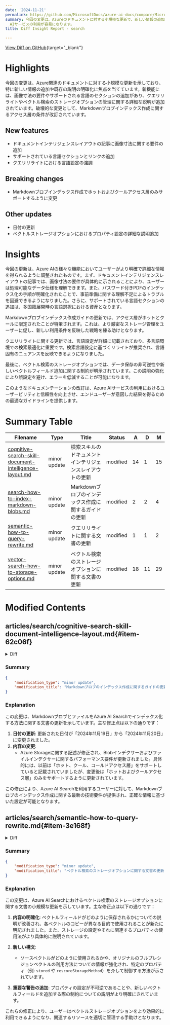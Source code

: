 ```yaml
---
date: '2024-11-21'
permalink: https://github.com/MicrosoftDocs/azure-ai-docs/compare/MicrosoftDocs:ef5a197...MicrosoftDocs:f59daa8
summary: 今回の変更は、Azureのドキュメントに対する小規模な更新で、新しい情報の追加や説明の明確化が行われました。具体的には、画像寸法に関する要件やサポートされている言語のセクションが新たに追加され、クエリリライトやベクトル検索の管理に関する詳細な説明が加わりました。また、Markdownブロブインデックス作成に関するアクセス層の条件が改訂され、ホットおよびクールアクセス層のみがサポートされるようになりました。この更新により、ユーザーはより明確で詳細な情報を得られ、Azure
  AIサービスの利用が容易になります。
title: Diff Insight Report - search

---
```


[View Diff on GitHub](https://github.com/MicrosoftDocs/azure-ai-docs/compare/MicrosoftDocs:ef5a197...MicrosoftDocs:f59daa8){target="_blank"}

# Highlights
今回の変更は、Azure関連のドキュメントに対する小規模な更新を示しており、特に新しい情報の追加や既存の説明の明確化に焦点を当てています。新機能には、画像寸法の要件やサポートされる言語のセクションの追加があり、クエリリライトやベクトル検索のストレージオプションの管理に関する詳細な説明が追加されています。破壊的な変更として、Markdownブロブインデックス作成に関するアクセス層の条件が改訂されています。

## New features
- ドキュメントインテリジェンスレイアウトの記事に画像寸法に関する要件の追加
- サポートされている言語セクションとリンクの追加
- クエリリライトにおける言語設定の強調

## Breaking changes
- Markdownブロブインデックス作成でホットおよびクールアクセス層のみサポートするように変更

## Other updates
- 日付の更新
- ベクトルストレージオプションにおけるプロパティ設定の詳細な説明追加

# Insights
今回の更新は、Azure AIの様々な機能においてユーザーがより明確で詳細な情報を得られるように調整されたものです。まず、ドキュメントインテリジェンスレイアウトの記事では、画像寸法の要件が具体的に示されることにより、ユーザーは処理可能なデータ仕様を理解できます。また、パスワード付きPDFのインデックス化の手順が明確化されたことで、事前準備に関する理解不足によるトラブルを回避できるようになりました。さらに、サポートされている言語セクションの追加は、多国籍展開時の言語選択における資産となります。

Markdownブロブインデックス作成ガイドの更新では、アクセス層がホットとクールに限定されたことが特筆されます。これは、より厳密なストレージ管理をユーザーに促し、新しい利用条件を反映した戦略を練る助けとなります。

クエリリライトに関する更新では、言語設定が詳細に記載されており、多言語環境での検索最適化に重要です。検索言語設定に基づくリライトが推奨され、言語固有のニュアンスを反映できるようになりました。

最後に、ベクトル検索のストレージオプションでは、データ保存の非可逆性や新しいベクトルフィールド追加に関する制約が明示されています。この説明の強化により誤設定を避け、エラーを低減することが可能になります。

このようなドキュメンテーションの改訂は、Azure AIサービスの利用におけるユーザービリティと信頼性を向上させ、エンドユーザーが意図した結果を得るための最適なガイドラインを提供します。

# Summary Table
|  Filename  | Type |    Title    | Status | A  | D  | M  |
|------------|------|-------------|--------|----|----|----|
| [cognitive-search-skill-document-intelligence-layout.md](#item-62c06f) | minor update | 検索スキルのドキュメントインテリジェンスレイアウトの更新 | modified | 14 | 1 | 15 | 
| [search-how-to-index-markdown-blobs.md](#item-c94a20) | minor update | Markdownブロブのインデックス作成に関するガイドの更新 | modified | 2 | 2 | 4 | 
| [semantic-how-to-query-rewrite.md](#item-3e168f) | minor update | クエリリライトに関する文書の更新 | modified | 1 | 1 | 2 | 
| [vector-search-how-to-storage-options.md](#item-ee1680) | minor update | ベクトル検索のストレージオプションに関する文書の更新 | modified | 18 | 11 | 29 | 


# Modified Contents
## articles/search/cognitive-search-skill-document-intelligence-layout.md{#item-62c06f}

<details>
<summary>Diff</summary>
````diff
@@ -10,7 +10,7 @@ ms.service: azure-ai-search
 ms.custom:
   - references_regions
 ms.topic: reference
-ms.date: 11/19/2024
+ms.date: 11/20/2024
 ---
 
 # Document Layout skill
@@ -56,6 +56,19 @@ Microsoft.Skills.Util.DocumentIntelligenceLayoutSkill
 + Image dimensions must be between 50 pixels x 50 pixels or 10,000 pixels x 10,000 pixels.
 + If your PDFs are password-locked, remove the lock before running the indexer.
 
+## Supported languages
+
+Refer to [Azure AI Document Intelligence layout model supported languages](/azure/ai-services/document-intelligence/language-support/ocr?view=doc-intel-3.1.0&tabs=read-print%2Clayout-print%2Cgeneral#layout) for printed text.
+
+## Limitations
+
+During the public preview, this skill has the following restrictions:
+
++ The skill can't extract images embedded within documents.
++ Page numbers are not included in the generated output.
++ The skill is not suitable for large documents requiring more than 5 minutes of processing in the AI Document Intelligence layout model. The skill will time out, but charges will still apply to the AI Services multi-services resource if it is attached to the skillset for billing purposes. Ensure documents are optimized to stay within processing limits to avoid unnecessary costs.
+
+  
 ## Skill parameters
 
 Parameters are case-sensitive.
````
</details>

### Summary

```json
{
    "modification_type": "minor update",
    "modification_title": "検索スキルのドキュメントインテリジェンスレイアウトの更新"
}
```

### Explanation
この変更は、ドキュメントインテリジェンスレイアウトに関する記事の小規模な更新を示しています。主な修正点は、以下の内容です：

1. **日付の更新**: 更新された日付が「2024年11月19日」から「2024年11月20日」に変更されました。
2. **新しい情報の追加**:
   - 画像の寸法に関する要件が追加され、最小および最大のピクセル数が指定されています（50x50ピクセルから10,000x10,000ピクセル）。
   - PDF文書がパスワードで保護されている場合は、インデクサーを実行する前にそのロックを解除する必要があることが明記されています。
   - 「サポートされている言語」セクションが新たに追加され、Azure AI ドキュメントインテリジェンスレイアウトモデルでサポートされている言語へのリンクが提供されています。
   - 公開プレビュー中の制限についての詳細も追加され、特に処理に関する制限や、費用に関する注意事項が含まれています。

これにより、読者はドキュメントインテリジェンスレイアウトスキルの利用に関する重要な更新情報や制限を把握しやすくなっています。

## articles/search/search-how-to-index-markdown-blobs.md{#item-c94a20}

<details>
<summary>Diff</summary>
````diff
@@ -10,7 +10,7 @@ ms.service: azure-ai-search
 ms.custom:
   - ignite-2024
 ms.topic: how-to
-ms.date: 11/19/2024
+ms.date: 11/20/2024
 ---
 
 # Index Markdown blobs and files in Azure AI Search
@@ -31,7 +31,7 @@ In Azure AI Search, indexers for Azure Blob Storage, Azure Files, and OneLake su
 
   For OneLake, make sure you meet all of the requirements of the [OneLake indexer](search-how-to-index-onelake-files.md#prerequisites).
 
-  Azure Storage for [blob indexers](search-howto-indexing-azure-blob-storage.md#prerequisites) and [file indexers](search-file-storage-integration.md#prerequisites) is a standard performance (general-purpose v2) instance that supports hot, cool, and cold access tiers.
+  Azure Storage for [blob indexers](search-howto-indexing-azure-blob-storage.md#prerequisites) and [file indexers](search-file-storage-integration.md#prerequisites) is a standard performance (general-purpose v2) instance that supports hot and cool access tiers.
 
 ## Markdown parsing mode parameters
 
````
</details>

### Summary

```json
{
    "modification_type": "minor update",
    "modification_title": "Markdownブロブのインデックス作成に関するガイドの更新"
}
```

### Explanation
この変更は、MarkdownブロブとファイルをAzure AI Searchでインデックス化する方法に関する文書の更新を示しています。主な修正点は以下の通りです：

1. **日付の更新**: 更新された日付が「2024年11月19日」から「2024年11月20日」に変更されました。
2. **内容の変更**:
   - Azure Storageに関する記述が修正され、Blobインデクサーおよびファイルインデクサーに関するパフォーマンス要件が更新されました。具体的には、以前は「ホット、クール、コールドアクセス層」をサポートしていると記載されていましたが、変更後は「ホットおよびクールアクセス層」のみをサポートするように更新されています。

この修正により、Azure AI Searchを利用するユーザーに対して、Markdownブロブのインデックス作成に関する最新の技術要件が提供され、正確な情報に基づいた設定が可能となります。

## articles/search/semantic-how-to-query-rewrite.md{#item-3e168f}

<details>
<summary>Diff</summary>
````diff
@@ -75,7 +75,7 @@ In this REST API example, we use [Search Documents](/rest/api/searchservice/docu
     - We set "semanticConfiguration" to a [predefined semantic configuration](semantic-how-to-configure.md) embedded in your index.
     - We set "queryType" to "semantic". We either need to set "queryType" to "semantic" or include a nonempty "semanticQuery" property in the request. [Semantic ranking](semantic-search-overview.md) is required for query rewriting.
     - We set "queryRewrites" to "generative|count-5" to get up to five query rewrites. You can set the count to any value between 1 and 10. 
-    - We set "queryLanguage" to the target language ("en-US") of the query rewrites. The supported locales are: 
+    - Since we requested query rewrites by setting the "queryRewrites" property, we must set "queryLanguage" to the search text language. The Search service uses the same language for the query rewrites. In this example, we use "en-US". The supported locales are: 
         `en-AU`, `en-CA`, `en-GB`, `en-IN`, `en-US`, `ar-EG`, `ar-JO`, `ar-KW`, `ar-MA`, `ar-SA`, `bg-BG`, `bn-IN`, `ca-ES`, `cs-CZ`, `da-DK`, `de-DE`, `el-GR`, `es-ES`, `es-MX`, `et-EE`, `eu-ES`, `fa-AE`, `fi-FI`, `fr-CA`, `fr-FR`, `ga-IE`, `gl-ES`, `gu-IN`, `he-IL`, `hi-IN`, `hr-BA`, `hr-HR`, `hu-HU`, `hy-AM`, `id-ID`, `is-IS`, `it-IT`, `ja-JP`, `kn-IN`, `ko-KR`, `lt-LT`, `lv-LV`, `ml-IN`, `mr-IN`, `ms-BN`, `ms-MY`, `nb-NO`, `nl-BE`, `nl-NL`, `no-NO`, `pa-IN`, `pl-PL`, `pt-BR`, `pt-PT`, `ro-RO`, `ru-RU`, `sk-SK`, `sl-SL`, `sr-BA`, `sr-ME`, `sr-RS`, `sv-SE`, `ta-IN`, `te-IN`, `th-TH`, `tr-TR`, `uk-UA`, `ur-PK`, `vi-VN`, `zh-CN`, `zh-TW`.
     - We set "debug" to "queryRewrites" to get the query rewrites in the response. 
   
````
</details>

### Summary

```json
{
    "modification_type": "minor update",
    "modification_title": "クエリリライトに関する文書の更新"
}
```

### Explanation
この変更は、Azureのセマンティッククエリリライトに関する文書の小規模な更新を示しています。主な修正点は以下の通りです：

1. **内容の変更**:
   - クエリリライトのリクエストに関して、「queryLanguage」の設定が修正されました。元の文では、クエリリライトのターゲット言語を「en-US」として単純に指定していた部分が、具体的に「検索テキスト言語」に基づいて設定する必要があることが強調されました。これにより、検索サービスはリクエストされた言語を利用してクエリリライトを行うことが明示されています。

この修正により、読者はクエリリライトを効果的に使用するために必要な言語設定に関する重要な情報を理解しやすくなっています。

## articles/search/vector-search-how-to-storage-options.md{#item-ee1680}

<details>
<summary>Diff</summary>
````diff
@@ -20,21 +20,21 @@ Azure AI Search stores multiple copies of vector fields that are used in specifi
 
 ## How vector fields are stored
 
-For every vector field, there are three copies of the vectors:
+For every vector field, there could be three copies of the vectors, each serving a different purpose:
 
-| Instance | Usage |
-|----------|-------|
-| Source vectors (in JSON) as received from an embedding model or push request to the index | Used for incremental data refresh, and if you want "retrievable" vectors returned in the query response. |
-| Original full-precision vectors | Unavailable or unsupported if vectors are uncompressed. Otherwise it's used for optional rescoring if query results obtained over compressed vectors. Rescoring applies only if vector fields undergo [scalar or binary quantization](vector-search-how-to-quantization.md). |
-| Vectors in the [HNSW graph for Approximate Nearest Neighbors (ANN) search](vector-search-overview.md) | Used for query execution. |
+| Instance | Usage | Controlled using |
+|----------|-------|------------|
+| Source vectors which store the JSON that was received during document indexing | Used for incremental data refresh with `merge` or `mergeOrUpload` during document indexing. Also used if you want "retrievable" vectors returned in the query response. | `stored` property on vector fields |
+| Original full-precision vectors | In existing indexes, these are used for internal index operations and for exhaustive KNN search. For vectors using compression, it's also used for rescoring (if enabled) on an oversampled candidate set of results from ANN search on vector fields using [scalar or binary quantization](vector-search-how-to-quantization.md) compression. | `rescoringOptions.rescoreStorageMethod` property in `vectorSearch.compressions`. For *uncompressed* vector fields on indexes created with `2024-11-01-Preview` API versions and later, this will be omitted by default with no impact on search activities nor quality. |
+| Vectors in the [HNSW graph for Approximate Nearest Neighbors (ANN) search](vector-search-overview.md) | Used for ANN query execution. Consists of either full-precision vectors (when no compression is applied) or quantized vectors (when compression is applied) | Only applies to HNSW. These data structures are required for efficient ANN search. |
 
 You can set properties that permanently discard the first two instances from vector storage.
 
-The last instance (vectors and graph) is required for ANN vector query execution. Lossy compression techniques like [scalar or binary quantization](vector-search-how-to-quantization.md) are applied to this vector instance. If you want to offset lossy compression, you should keep the second instance for rescoring purposes.
+The last instance (vectors and graph) is required for ANN vector query execution. If any compression techniques such as [scalar or binary quantization](vector-search-how-to-quantization.md) are used, they would be applied to this set of data. If you want to offset lossy compression, you should keep the second instance for rescoring purposes to improve ANN search quality.
 
 ## Set the `stored` property
 
-The `stored` property is a boolean on a vector field definition that determines whether storage is allocated for retrievable vector field content (the source instance). The `stored` property is true by default. If you don't need raw vector content in a query response, you can save up to 50 percent storage per field by changing `stored` to false.
+The `stored` property is a boolean property on a vector field definition that determines whether storage is allocated for retrievable vector field content (the source instance). The `stored` property is true by default. If you don't need raw vector content in a query response, you can save up to 50 percent storage per field by changing `stored` to false.
 
 Considerations for setting `stored` to false:
 
@@ -43,7 +43,7 @@ Considerations for setting `stored` to false:
 - However, if your indexing strategy includes [partial document updates](search-howto-reindex.md#update-content), such as "merge" or "mergeOrUpload" on an existing document, setting `stored=false` prevents content updates to those fields during the merge. On each "merge" or "mergeOrUpload" operation to a search document, you must provide the vector fields in its entirety, along with the nonvector fields that you're updating, or the vector is dropped.
 
 > [!IMPORTANT]
-> Setting the `stored=false` attribution is irreversible. It's set during index creation on vector fields when physical data structures are created. If you want retrievable vector content later, you must drop and rebuild the index, or create and load a new field that has the new attribution.
+> Setting the `stored=false` attribution is irreversible. This property can only be set when you create the index and is only allowed on vector fields. Updating an existing index with new vector fields cannot set this property to `false`. If you want retrievable vector content later, you must drop and rebuild the index, or create and load a new field that has the new attribution.
 
 For new vector fields in a search index, set `stored` to false to permanently remove retrievable storage for the vector field. The following example shows a vector field definition with the `stored` property.
 
@@ -81,9 +81,16 @@ PUT https://[service-name].search.windows.net/indexes/demo-index?api-version=202
 
 [!INCLUDE [Feature preview](./includes/previews/preview-generic.md)]
 
-The `rescoreStorageMethod` property on a vector field definition determines whether storage is allocated for original full-precision vectors. The `rescoreStorageMethod` property is set to `preserveOriginals` by default. If you aren't using the [oversampling and rescoring mitigations](vector-search-how-to-quantization.md#add-compressions-to-a-search-index) provided for querying compressed vectors, you can save on vector storage by changing `rescoreStorageMethod` to `discardOriginals`.
+The `rescoreStorageMethod` property controls the storage of full-precision vectors when compression is used.
 
-If you intend to use scalar or binary quantization, we recommend retaining `rescoreStorageMethod` set to `preserveOriginals`.
+For *uncompressed* vector fields on indexes created with `2024-11-01-Preview` API versions and later, this will be omitted by default with no impact on search activities nor quality. For existing vector fields created prior to this API version, there is no in-place ability to remove this copy of data.
+
+On a vector compression, the `rescoreStorageMethod` property is set to `preserveOriginals` by default, which retains full-precision vectors for[oversampling and rescoring capabilities](vector-search-how-to-quantization.md#add-compressions-to-a-search-index) to reduce the effect of lossy compression on the HNSW graph. If you don't use these capabilities, you can reduce vector storage by setting `rescoreStorageMethod` to `discardOriginals`.
+
+> [!IMPORTANT]
+> Setting the `rescoreStorageMethod` property is irreversible and will have different levels of search quality loss depending on the compression method. This can be set on indexes created with `2024-11-01-Preview` or later, either during index creation or adding new vector fields.
+
+If you intend to use scalar or binary quantization, we recommend retaining `rescoreStorageMethod` set to `preserveOriginals` to maximize search quality.
 
 To set this property:
 
````
</details>

### Summary

```json
{
    "modification_type": "minor update",
    "modification_title": "ベクトル検索のストレージオプションに関する文書の更新"
}
```

### Explanation
この変更は、Azure AI Searchにおけるベクトル検索のストレージオプションに関する文書の小規模な更新を示しています。主な修正点は以下の通りです：

1. **内容の明確化**: ベクトルフィールドがどのように保存されるかについての説明が改善され、各ベクトルのコピーが異なる目的で使用されることが新たに明記されました。また、ストレージの設定やそれに関連するプロパティの使用法がより具体的に説明されています。

2. **新しい構文**:
   - ソースベクトルがどのように使用されるかや、オリジナルのフルプレシジョンベクトルの利用方法についての情報が強化され、特定のプロパティ（例: `stored` や `rescoreStorageMethod`）を介して制御する方法が示されています。

3. **重要な警告の追加**: プロパティの設定が不可逆であることや、新しいベクトルフィールドを追加する際の制約についての説明がより明確にされています。

これらの修正により、ユーザーはベクトルストレージオプションをより効果的に利用できるようになり、関連するリソースを適切に管理する手助けとなります。


